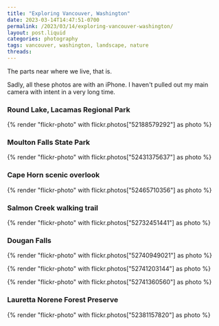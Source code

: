 ```yaml
---
title: "Exploring Vancouver, Washington"
date: 2023-03-14T14:47:51-0700
permalink: /2023/03/14/exploring-vancouver-washington/
layout: post.liquid
categories: photography
tags: vancouver, washington, landscape, nature
threads:
---
```


The parts near where we live, that is.

Sadly, all these photos are with an iPhone. I haven't pulled out my main camera with intent in a very long time.

### Round Lake, Lacamas Regional Park

{% render "flickr-photo" with flickr.photos["52188579292"] as photo %} 

### Moulton Falls State Park

{% render "flickr-photo" with flickr.photos["52431375637"] as photo %} 

### Cape Horn scenic overlook

{% render "flickr-photo" with flickr.photos["52465710356"] as photo %} 

### Salmon Creek walking trail

{% render "flickr-photo" with flickr.photos["52732451441"] as photo %} 

### Dougan Falls 

{% render "flickr-photo" with flickr.photos["52740949021"] as photo %} 

{% render "flickr-photo" with flickr.photos["52741203144"] as photo %} 

{% render "flickr-photo" with flickr.photos["52741360560"] as photo %} 

### Lauretta Norene Forest Preserve

{% render "flickr-photo" with flickr.photos["52381157820"] as photo %} 
